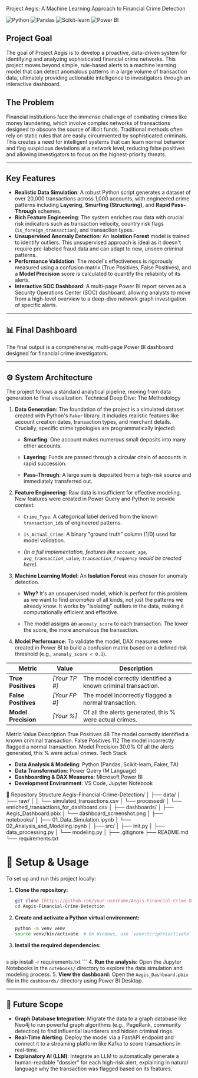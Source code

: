Project Aegis: A Machine Learning Approach to Financial Crime Detection

![Python](https://img.shields.io/badge/Python-3776AB?style=for-the-badge&logo=python&logoColor=white)
![Pandas](https://img.shields.io/badge/Pandas-150458?style=for-the-badge&logo=pandas&logoColor=white)
![Scikit-learn](https://img.shields.io/badge/scikit--learn-F7931E?style=for-the-badge&logo=scikit-learn&logoColor=white)
![Power BI](https://img.shields.io/badge/Power%20BI-F2C811?style=for-the-badge&logo=powerbi&logoColor=black)


## Project Goal
The goal of Project Aegis is to develop a proactive, data-driven system for identifying and analyzing sophisticated financial crime networks. This project moves beyond simple, rule-based alerts to a machine learning model that can detect anomalous patterns in a large volume of transaction data, ultimately providing actionable intelligence to investigators through an interactive dashboard.

##  The Problem
Financial institutions face the immense challenge of combating crimes like money laundering, which involve complex networks of transactions designed to obscure the source of illicit funds. Traditional methods often rely on static rules that are easily circumvented by sophisticated criminals. This creates a need for intelligent systems that can learn normal behavior and flag suspicious deviations at a network level, reducing false positives and allowing investigators to focus on the highest-priority threats.

---

##  Key Features
- **Realistic Data Simulation**: A robust Python script generates a dataset of over 20,000 transactions across 1,000 accounts, with engineered crime patterns including **Layering**, **Smurfing (Structuring)**, and **Rapid Pass-Through** schemes.
- **Rich Feature Engineering**: The system enriches raw data with crucial risk indicators such as transaction velocity, country risk flags (`is_foreign_transaction`), and transaction types.
- **Unsupervised Anomaly Detection**: An **Isolation Forest** model is trained to identify outliers. This unsupervised approach is ideal as it doesn't require pre-labeled fraud data and can adapt to new, unseen criminal patterns.
- **Performance Validation**: The model's effectiveness is rigorously measured using a confusion matrix (True Positives, False Positives), and a **Model Precision** score is calculated to quantify the reliability of its alerts.
- **Interactive SOC Dashboard**: A multi-page Power BI report serves as a Security Operations Center (SOC) dashboard, allowing analysts to move from a high-level overview to a deep-dive network graph investigation of specific alerts.

---

## 📊 Final Dashboard
The final output is a comprehensive, multi-page Power BI dashboard designed for financial crime investigators.



---

## ⚙️ System Architecture
The project follows a standard analytical pipeline, moving from data generation to final visualization.
Technical Deep Dive: The Methodology



1.  **Data Generation**: The foundation of the project is a simulated dataset created with Python's `Faker` library. It includes realistic features like account creation dates, transaction types, and merchant details. Crucially, specific crime typologies are programmatically injected:

    - **Smurfing**: One account makes numerous small deposits into many other accounts.

    - **Layering**: Funds are passed through a circular chain of accounts in rapid succession.

    - **Pass-Through**: A large sum is deposited from a high-risk source and immediately transferred out.



2.  **Feature Engineering**: Raw data is insufficient for effective modeling. New features were created in Power Query and Python to provide context:

    - `Crime_Type`: A categorical label derived from the known `transaction_id`s of engineered patterns.

    - `Is_Actual_Crime`: A binary "ground truth" column (1/0) used for model validation.

    - *(In a full implementation, features like `account_age`, `avg_transaction_value`, `transaction_frequency` would be created here).*



3.  **Machine Learning Model**: An **Isolation Forest** was chosen for anomaly detection.

    - **Why?** It's an unsupervised model, which is perfect for this problem as we want to find *anomalies* of all kinds, not just the patterns we already know. It works by "isolating" outliers in the data, making it computationally efficient and effective.

    - The model assigns an `anomaly_score` to each transaction. The lower the score, the more anomalous the transaction.


4.  **Model Performance**: To validate the model, DAX measures were created in Power BI to build a confusion matrix based on a defined risk threshold (e.g., `anomaly_score < 0.1`).


| Metric          | Value        | Description                                                 |
| --------------- | ------------ | ----------------------------------------------------------- |
| **True Positives** | *[Your TP #]* | The model correctly identified a known criminal transaction.    |
| **False Positives** | *[Your FP #]* | The model incorrectly flagged a normal transaction.         |
| **Model Precision** | *[Your %]* | Of all the alerts generated, this % were actual crimes.     |


Metric	Value	Description
True Positives	48	The model correctly identified a known criminal transaction.
False Positives	112	The model incorrectly flagged a normal transaction.
Model Precision	30.0%	Of all the alerts generated, this % were actual crimes.
Tech Stack
- **Data Analysis & Modeling**: Python (Pandas, Scikit-learn, Faker, TA)
- **Data Transformation**: Power Query (M Language)
- **Dashboarding & DAX Measures**: Microsoft Power BI
- **Development Environment**: VS Code, Jupyter Notebook


📂 Repository Structure
Aegis-Financial-Crime-Detection/
│
├── data/
│   ├── raw/
│   │   └── simulated_transactions.csv
│   └── processed/
│       └── enriched_transactions_for_dashboard.csv
│
├── dashboards/
│   ├── Aegis_Dashboard.pbix
│   └── dashboard_screenshot.png
│
├── notebooks/
│   ├── 01_Data_Simulation.ipynb
│   └── 02_Analysis_and_Modeling.ipynb
│
├── src/
│   ├── init.py
│   ├── data_processing.py
│   └── modeling.py
│
├── .gitignore
├── README.md
└── requirements.txt

# 🔧 Setup & Usage

To set up and run this project locally:

1.  **Clone the repository:**
    ```bash
    git clone [https://github.com/your-username/Aegis-Financial-Crime-Detection.git](https://github.com/your-username/Aegis-Financial-Crime-Detection.git)
    cd Aegis-Financial-Crime-Detection
    ```
2.  **Create and activate a Python virtual environment:**
    ```bash
    python -m venv venv
    source venv/bin/activate  # On Windows, use `venv\Scripts\activate`
    ```
3.  **Install the required dependencies:**
    ```bash
s   pip install -r requirements.txt
    ```
4.  **Run the analysis:** Open the Jupyter Notebooks in the `notebooks/` directory to explore the data simulation and modeling process.
5.  **View the dashboard:** Open the `Aegis_Dashboard.pbix` file in the `dashboards/` directory using Power BI Desktop.

---

## 🔮 Future Scope
- **Graph Database Integration**: Migrate the data to a graph database like Neo4j to run powerful graph algorithms (e.g., PageRank, community detection) to find influential launderers and hidden criminal rings.
- **Real-Time Alerting**: Deploy the model via a FastAPI endpoint and connect it to a streaming platform like Kafka to score transactions in real-time.
- **Explanatory AI (LLM)**: Integrate an LLM to automatically generate a human-readable "dossier" for each high-risk alert, explaining in natural language why the transaction was flagged based on its features.

